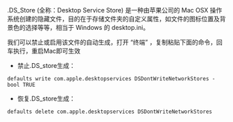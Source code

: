 .DS_Store (全称：Desktop Service Store) 是一种由苹果公司的 Mac OSX 操作系统创建的隐藏文件，目的在于存储文件夹的自定义属性，如文件的图标位置及背景色的选择等等，相当于 Windows 的 desktop.ini。

我们可以禁止或启用该文件的自动生成，打开 “终端” ，复制粘贴下面的命令，回车执行，重启Mac即可生效

* 禁止.DS_store生成：

```
defaults write com.apple.desktopservices DSDontWriteNetworkStores -bool TRUE
```

* 恢复.DS_store生成：

```
defaults delete com.apple.desktopservices DSDontWriteNetworkStores
```
